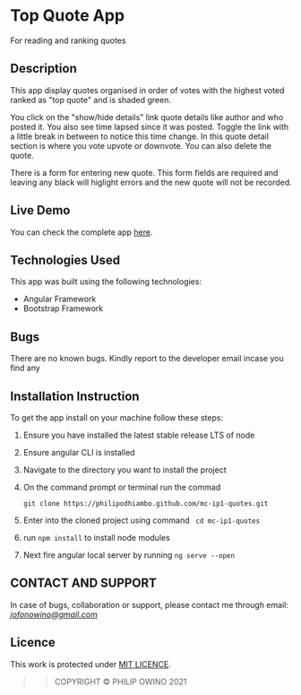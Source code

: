 # Top Quote App

For reading and ranking quotes

## Description

This app display quotes organised in order of votes with the highest voted ranked as "top quote" and is shaded green.

You click on the "show/hide details" link quote details like author and who posted it. You also see time lapsed since it was posted. Toggle the link with a little break in between to notice this time change. In this quote detail section is where you vote upvote or downvote. You can also delete the quote.

There is a form for entering new quote. This form fields are required and leaving any black will higlight errors and the new quote will not be recorded.

## Live Demo

You can check the complete app [here](https://philipodhiambo.github.io/mc-ip1-quotes).

## Technologies Used
This app was built using the following technologies:

- Angular Framework
- Bootstrap Framework


## Bugs

There are no known bugs. Kindly report to the developer email incase you find any

## Installation Instruction

To get the app install on your machine follow these steps:
1. Ensure you have installed the latest stable release LTS of node
1. Ensure angular CLI is installed
1. Navigate to the directory you want to install the project
1. On the command prompt or terminal run the commad

    ```
    git clone https://philipodhiambo.github.com/mc-ip1-quotes.git
    ```
1. Enter into the cloned project using command `` cd mc-ip1-quotes``

1. run ``` npm install ``` to install node modules

1.  Next fire angular local server by running ``` ng serve --open ```

## CONTACT AND SUPPORT
In case of bugs, collaboration or support, please contact me through email: *jofonowino@gmail.com*

## Licence

This work is protected under [MIT LICENCE](LICENCE).

>>COPYRIGHT &copy; PHILIP OWINO 2021


